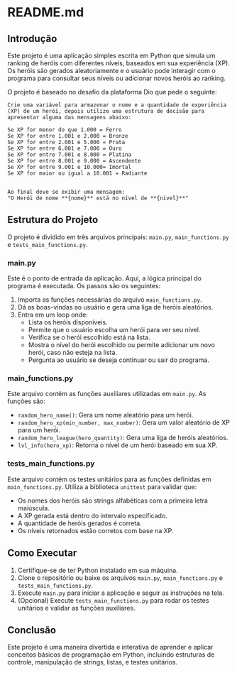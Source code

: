 # README.md

## Introdução
Este projeto é uma aplicação simples escrita em Python que simula um ranking de heróis com diferentes níveis, baseados em sua experiência (XP). Os heróis são gerados aleatoriamente e o usuário pode interagir com o programa para consultar seus níveis ou adicionar novos heróis ao ranking.

O projeto é baseado no desafio da plataforma Dio que pede o seguinte:

```
Crie uma variável para armazenar o nome e a quantidade de experiência (XP) de um herói, depois utilize uma estrutura de decisão para apresentar alguma das mensagens abaixo:

Se XP for menor do que 1.000 = Ferro
Se XP for entre 1.001 e 2.000 = Bronze
Se XP for entre 2.001 e 5.000 = Prata
Se XP for entre 6.001 e 7.000 = Ouro
Se XP for entre 7.001 e 8.000 = Platina
Se XP for entre 8.001 e 9.000 = Ascendente
Se XP for entre 9.001 e 10.000= Imortal
Se XP for maior ou igual a 10.001 = Radiante


Ao final deve se exibir uma mensagem:
"O Herói de nome **{nome}** está no nível de **{nivel}**"
```


## Estrutura do Projeto
O projeto é dividido em três arquivos principais: `main.py`, `main_functions.py` e `tests_main_functions.py`.

### main.py
Este é o ponto de entrada da aplicação. Aqui, a lógica principal do programa é executada. Os passos são os seguintes:
1. Importa as funções necessárias do arquivo `main_functions.py`.
2. Dá as boas-vindas ao usuário e gera uma liga de heróis aleatórios.
3. Entra em um loop onde:
   - Lista os heróis disponíveis.
   - Permite que o usuário escolha um herói para ver seu nível.
   - Verifica se o herói escolhido está na lista.
   - Mostra o nível do herói escolhido ou permite adicionar um novo herói, caso não esteja na lista.
   - Pergunta ao usuário se deseja continuar ou sair do programa.

### main_functions.py
Este arquivo contém as funções auxiliares utilizadas em `main.py`. As funções são:
- `random_hero_name()`: Gera um nome aleatório para um herói.
- `random_hero_xp(min_number, max_number)`: Gera um valor aleatório de XP para um herói.
- `random_hero_league(hero_quantity)`: Gera uma liga de heróis aleatórios.
- `lvl_info(hero_xp)`: Retorna o nível de um herói baseado em sua XP.

### tests_main_functions.py
Este arquivo contém os testes unitários para as funções definidas em `main_functions.py`. Utiliza a biblioteca `unittest` para validar que:
- Os nomes dos heróis são strings alfabéticas com a primeira letra maiúscula.
- A XP gerada está dentro do intervalo especificado.
- A quantidade de heróis gerados é correta.
- Os níveis retornados estão corretos com base na XP.

## Como Executar
1. Certifique-se de ter Python instalado em sua máquina.
2. Clone o repositório ou baixe os arquivos `main.py`, `main_functions.py` e `tests_main_functions.py`.
3. Execute `main.py` para iniciar a aplicação e seguir as instruções na tela.
4. (Opcional) Execute `tests_main_functions.py` para rodar os testes unitários e validar as funções auxiliares.

## Conclusão
Este projeto é uma maneira divertida e interativa de aprender e aplicar conceitos básicos de programação em Python, incluindo estruturas de controle, manipulação de strings, listas, e testes unitários.